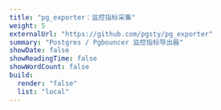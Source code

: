 ```yaml
---
title: "pg_exporter：监控指标采集"
weight: 5
externalUrl: "https://github.com/pgsty/pg_exporter"
summary: "Postgres / Pgbouncer 监控指标导出器"
showDate: false
showReadingTime: false
showWordCount: false
build:
  render: "false"
  list: "local"
---
```

